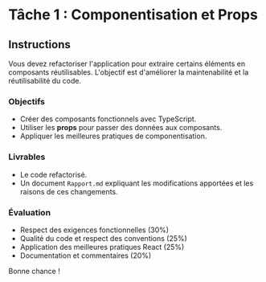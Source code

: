 # Tâche 1 : Componentisation et Props

## Instructions

Vous devez refactoriser l'application pour extraire certains éléments en composants réutilisables. L'objectif est d'améliorer la maintenabilité et la réutilisabilité du code.

### Objectifs

- Créer des composants fonctionnels avec TypeScript.
- Utiliser les **props** pour passer des données aux composants.
- Appliquer les meilleures pratiques de componentisation.

### Livrables

- Le code refactorisé.
- Un document `Rapport.md` expliquant les modifications apportées et les raisons de ces changements.

### Évaluation

- Respect des exigences fonctionnelles (30%)
- Qualité du code et respect des conventions (25%)
- Application des meilleures pratiques React (25%)
- Documentation et commentaires (20%)

Bonne chance !
